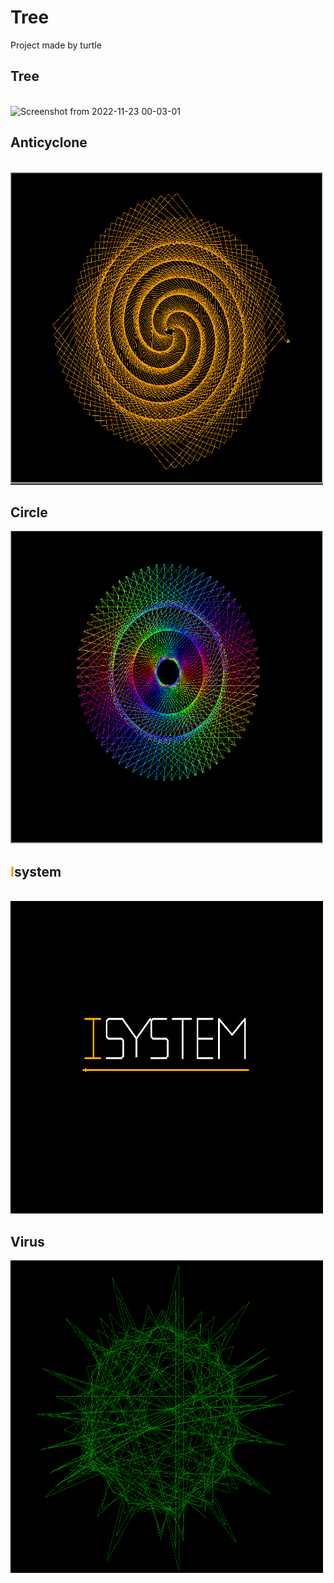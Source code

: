 # Tree
Project made by turtle

<h2>Tree</h2>

<br>

<img class="img" alt="Screenshot from 2022-11-23 00-03-01" height="500" src="https://user-images.githubusercontent.com/73754188/203400236-b8258845-013d-424c-951b-71d26ddf3975.png" width="500"/>

<h2>Anticyclone</h2>

<br>

<img class="img" alt="Screenshot from 2022-11-23 00-03-01" height="500" src="./images/Screenshot%20from%202022-11-25%2018-36-04.png" width="500"/>

<br>

<h2>Circle</h2>

<img class="img" src="images/Screenshot%20from%202022-11-30%2014-30-03.png" alt="circle" height="500" width="500">

<br>

<h2><span style="color: #ff9000">I</span>system</h2>

<br>

<img class="img" src="images/Screenshot%20from%202022-12-01%2010-47-55.png" alt="isystem" height="500" width="500">

<br>

<h2>Virus</h2>

<img class="img" src="images/Screenshot%20from%202022-12-15%2014-27-31.png" alt="virus" height="500" width="500">

